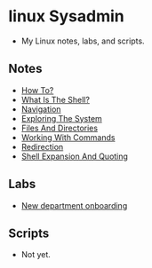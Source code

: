 # linux Sysadmin
- My Linux notes, labs, and scripts.

## Notes
- [How To?](/notes/how-to.md)
- [What Is The Shell?](/notes/shell.md)
- [Navigation](/notes/navigation.md)
- [Exploring The System](/notes/system-exploring.md)
- [Files And Directories](/notes/files-and-dirs.md)
- [Working With Commands](/notes/commands.md)
- [Redirection](/notes/redirection.md)
- [Shell Expansion And Quoting](/notes/shell-expansion-and-quoting.md)

## Labs
- [New department onboarding](/labs/new-department-onboarding/README.md)

## Scripts
- Not yet.
